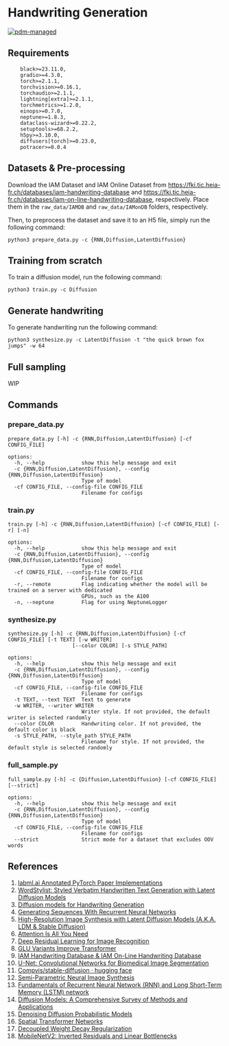 # Handwriting Generation
[![pdm-managed](https://img.shields.io/badge/pdm-managed-blueviolet)](https://pdm-project.org)

## Requirements
```
    black>=23.11.0,
    gradio>=4.3.0,
    torch>=2.1.1,
    torchvision>=0.16.1,
    torchaudio>=2.1.1,
    lightning[extra]>=2.1.1,
    torchmetrics>=1.2.0,
    einops>=0.7.0,
    neptune>=1.8.3,
    dataclass-wizard>=0.22.2,
    setuptools>=68.2.2,
    h5py>=3.10.0,
    diffusers[torch]>=0.23.0,
    potracer>=0.0.4
```

## Datasets & Pre-processing

Download the IAM Dataset and IAM Online Dataset from https://fki.tic.heia-fr.ch/databases/iam-handwriting-database
and https://fki.tic.heia-fr.ch/databases/iam-on-line-handwriting-database, respectively.
Place them in the `raw_data/IAMDB` and `raw_data/IAMonDB` folders, respectively.

Then, to preprocess the dataset and save it to an H5 file, simply run the following command:

```
python3 prepare_data.py -c {RNN,Diffusion,LatentDiffusion}
```

## Training from scratch

To train a diffusion model, run the following command:

```
python3 train.py -c Diffusion
```

## Generate handwriting

To generate handwriting run the following command:

```
python3 synthesize.py -c LatentDiffusion -t "the quick brown fox jumps" -w 64
```

## Full sampling

WIP

## Commands

### prepare_data.py

```
prepare_data.py [-h] -c {RNN,Diffusion,LatentDiffusion} [-cf CONFIG_FILE]

options:
  -h, --help            show this help message and exit
  -c {RNN,Diffusion,LatentDiffusion}, --config {RNN,Diffusion,LatentDiffusion}
                        Type of model
  -cf CONFIG_FILE, --config-file CONFIG_FILE
                        Filename for configs

```

### train.py

```
train.py [-h] -c {RNN,Diffusion,LatentDiffusion} [-cf CONFIG_FILE] [-r] [-n]

options:
  -h, --help            show this help message and exit
  -c {RNN,Diffusion,LatentDiffusion}, --config {RNN,Diffusion,LatentDiffusion}
                        Type of model
  -cf CONFIG_FILE, --config-file CONFIG_FILE
                        Filename for configs
  -r, --remote          Flag indicating whether the model will be trained on a server with dedicated
                        GPUs, such as the A100
  -n, --neptune         Flag for using NeptuneLogger
```

### synthesize.py

```
synthesize.py [-h] -c {RNN,Diffusion,LatentDiffusion} [-cf CONFIG_FILE] [-t TEXT] [-w WRITER]
                     [--color COLOR] [-s STYLE_PATH]

options:
  -h, --help            show this help message and exit
  -c {RNN,Diffusion,LatentDiffusion}, --config {RNN,Diffusion,LatentDiffusion}
                        Type of model
  -cf CONFIG_FILE, --config-file CONFIG_FILE
                        Filename for configs
  -t TEXT, --text TEXT  Text to generate
  -w WRITER, --writer WRITER
                        Writer style. If not provided, the default writer is selected randomly
  --color COLOR         Handwriting color. If not provided, the default color is black
  -s STYLE_PATH, --style_path STYLE_PATH
                        Filename for style. If not provided, the default style is selected randomly
```

### full_sample.py

```
full_sample.py [-h] -c {Diffusion,LatentDiffusion} [-cf CONFIG_FILE] [--strict]

options:
  -h, --help            show this help message and exit
  -c {RNN,Diffusion,LatentDiffusion}, --config {RNN,Diffusion,LatentDiffusion}
                        Type of model
  -cf CONFIG_FILE, --config-file CONFIG_FILE
                        Filename for configs
  --strict              Strict mode for a dataset that excludes OOV words
```

## References

1. [labml.ai Annotated PyTorch Paper Implementations](https://nn.labml.ai/)
2. [WordStylist: Styled Verbatim Handwritten Text
   Generation with Latent Diffusion Models](https://arxiv.org/pdf/2303.16576.pdf)
3. [Diffusion models for Handwriting Generation](https://arxiv.org/pdf/2011.06704v1.pdf)
4. [Generating Sequences With Recurrent Neural Networks](https://arxiv.org/pdf/1308.0850v5.pdf)
5. [High-Resolution Image Synthesis with Latent Diffusion Models
   (A.K.A. LDM & Stable Diffusion)](https://arxiv.org/pdf/2112.10752.pdf)
6. [Attention Is All You Need](https://arxiv.org/pdf/1706.03762.pdf)
7. [Deep Residual Learning for Image Recognition](https://arxiv.org/pdf/1512.03385.pdf)
8. [GLU Variants Improve Transformer](https://arxiv.org/pdf/2002.05202.pdf)
9. [IAM Handwriting Database & IAM On-Line Handwriting Database](https://fki.tic.heia-fr.ch/databases)
10. [U-Net: Convolutional Networks for Biomedical Image Segmentation](https://arxiv.org/pdf/1505.04597v1.pdf)
11. [Compvis/stable-diffusion · hugging face](https://huggingface.co/CompVis/)
12. [Semi-Parametric Neural Image Synthesis](https://arxiv.org/pdf/2204.11824.pdf)
13. [Fundamentals of Recurrent Neural Network (RNN) and Long Short-Term Memory (LSTM) network](https://arxiv.org/pdf/1808.03314.pdf)
14. [Diffusion Models: A Comprehensive Survey of Methods and Applications](https://arxiv.org/pdf/2209.00796.pdf)
15. [Denoising Diffusion Probabilistic Models](https://arxiv.org/pdf/2006.11239.pdf)
16. [Spatial Transformer Networks](https://arxiv.org/pdf/1506.02025.pdf)
17. [Decoupled Weight Decay Regularization](https://arxiv.org/pdf/1711.05101.pdf)
18. [MobileNetV2: Inverted Residuals and Linear Bottlenecks](https://arxiv.org/pdf/1801.04381.pdf)
